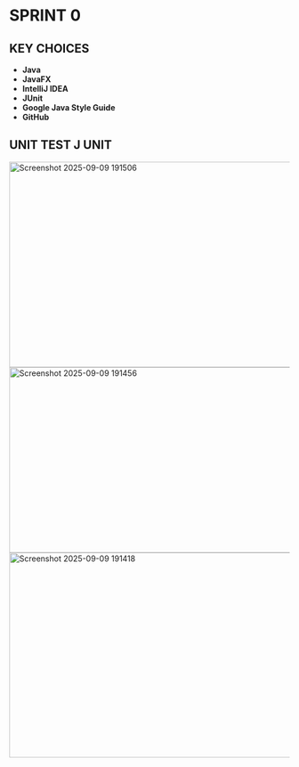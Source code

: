 # SPRINT 0 

## KEY CHOICES 
- **Java**
- **JavaFX**
- **IntelliJ IDEA** 
- **JUnit** 
- **Google Java Style Guide**
- **GitHub** 

## UNIT TEST J UNIT 
<img width="715" height="369" alt="Screenshot 2025-09-09 191506" src="https://github.com/user-attachments/assets/4ad8ff42-e5d7-4224-90b2-f14165a7ee06" />
<img width="771" height="333" alt="Screenshot 2025-09-09 191456" src="https://github.com/user-attachments/assets/e48175d7-0c0d-45ac-831b-6b8398ab572f" />
<img width="608" height="368" alt="Screenshot 2025-09-09 191418" src="https://github.com/user-attachments/assets/12376cd8-4e1b-4e2c-b519-6ac304a0005d" />
